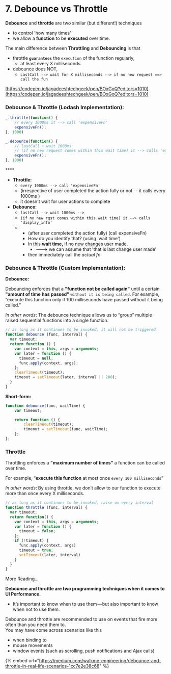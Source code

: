 # 7. Debounce vs Throttle

**Debounce** and **throttle** are two similar \(but different!\) techniques 

* to control 'how many times'
* we allow a **function** to be **executed** over time.

The main difference between **Throttling** and **Debouncing** is that 

* throttle **`guarantees`** the `execution` of the function regularly, 
  * at least every X milliseconds.
* debounce does NOT,
  * `LastCall --> wait for X milliseconds --> if no new request ==> call the fun`



[https://codepen.io/jagadeeshtechgeek/pen/BOxGoQ?editors=1010](https://codepen.io/jagadeeshtechgeek/pen/BOxGoQ?editors=1010)

### Debounce & Throttle \(Lodash  Implementation\):

```javascript
_.throttle(function() {
    // every 1000ms it --> call 'expensiveFn'
    expensiveFn();
}, 1000)
```

```javascript
_.debounce(function() {
    // lastCall + wait 1000ms
    // (if no new request comes within this wait time) it --> calls 'expensiveFn'
    expensiveFn();
}, 1000)
```

\*\*\*\*

* **Throttle:** 
  * `every 1000ms --> call 'expensiveFn'`  
  * \(irrespective of user completed the action fully or not -- it calls every 1000ms \)
  * it doesn't wait for user actions to complete
* **Debounce:** 
  * `lastCall --> wait 1000ms -->`
  * `(if no new rqst comes within this wait time) it --> calls 'display_info'`
  * * \(after user completed the action fully\) \(call expensiveFn\)
    * How do you identify that? \(using 'wait time'\)
    * In this **wait time,** if [no new changes](../todo.md) user made,
      *  ---&gt; we can assume that 'that is last change user made'
    * then immediately call the _actual fn_





### Debounce & Throttle \(Custom  Implementation\):

**Debounce:**

Debouncing enforces that a **"function not be called again"** until a certain **"amount of time** **has** **passed"** `without it is being called`. For example, “execute this function only if 100 milliseconds have passed without it being called.”

_In other words_: The debounce technique allows us to “group” multiple raised sequential functions into a single function.

```javascript
// as long as it continues to be invoked, it will not be triggered
function debounce (func, interval) {
  var timeout;
  return function () {
    var context = this, args = arguments;
    var later = function () {
      timeout = null;
      func.apply(context, args);
    };
    clearTimeout(timeout);
    timeout = setTimeout(later, interval || 200);
  }
}
```



**Short-form:**

```javascript
function debounce(func, waitTime) {
    var timeout;

    return function () {
        clearTimeout(timeout);
        timeout = setTimeout(func, waitTime);
    };
};
```



### **Throttle**

Throttling enforces a **"maximum number of times"** a function can be called over time. 

For example, “**execute this function** at most once `every 100 milliseconds`”

_In other words_: By using throttle, we don’t allow to our function to execute more than once every X milliseconds.

```javascript
// as long as it continues to be invoked, raise on every interval
function throttle (func, interval) {
  var timeout;
  return function() {
    var context = this, args = arguments;
    var later = function () {
      timeout = false;
    };
    if (!timeout) {
      func.apply(context, args)
      timeout = true;
      setTimeout(later, interval)
    }
  }
}
```







More Reading...

**Debounce and throttle are two programming techniques when it comes to UI Performance.** 

* It’s important to know when to use them — but also important to know when not to use them. 

Debounce and throttle are recommended to use on events that fire more often than you need them to.   
You may have come across scenarios like this 

* when binding to 
* mouse movements 
* window events \(such as scrolling, push notifications and Ajax calls\)





{% embed url="https://medium.com/walkme-engineering/debounce-and-throttle-in-real-life-scenarios-1cc7e2e38c68" %}




